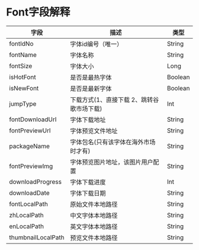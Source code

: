 # Font字段解释
| 字段 | 描述 | 类型 |
| -- | -- | -- |
| fontIdNo | 字体id编号（唯一） | String |
| fontName | 字体名称 | String |
| fontSize | 字体大小 | Long |
| isHotFont | 是否是最热字体 | Boolean |
| isNewFont | 是否是最新字体 | Boolean |
| jumpType | 下载方式(1、直接下载 2、跳转谷歌市场下载) | Int |
| fontDownloadUrl | 字体下载地址 | String |
| fontPreviewUrl | 字体预览文件地址 | String |
| packageName | 字体包名(只有该字体在海外市场时才有) | String |
| fontPreviewImg | 字体预览图片地址，该图片用户配置 | String |
| downloadProgress | 字体下载进度 | Int |
| downloadDate | 字体下载日期 | String |
| fontLocalPath | 原始文件本地路径 | String |
| zhLocalPath | 中文字体本地路径 | String |
| enLocalPath | 英文字体本地路径 | String |
| thumbnailLocalPath | 预览文件本地路径 | String |
